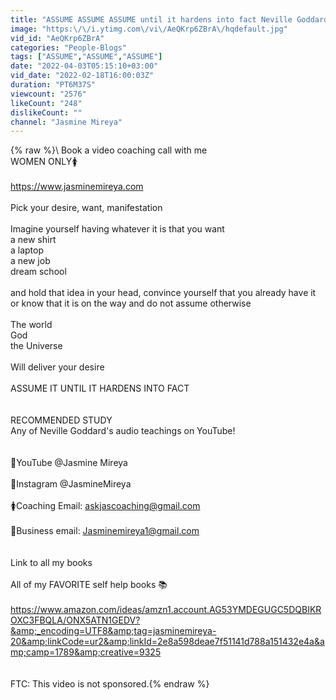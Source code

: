 ```yaml
---
title: "ASSUME ASSUME ASSUME until it hardens into fact Neville Goddard Technique"
image: "https:\/\/i.ytimg.com\/vi\/AeQKrp6ZBrA\/hqdefault.jpg"
vid_id: "AeQKrp6ZBrA"
categories: "People-Blogs"
tags: ["ASSUME","ASSUME","ASSUME"]
date: "2022-04-03T05:15:10+03:00"
vid_date: "2022-02-18T16:00:03Z"
duration: "PT6M37S"
viewcount: "2576"
likeCount: "248"
dislikeCount: ""
channel: "Jasmine Mireya"
---
```

{% raw %}\\ Book a video coaching call with me <br />WOMEN ONLY🚺<br /><br /><a rel="nofollow" target="blank" href="https://www.jasminemireya.com">https://www.jasminemireya.com</a><br /><br />Pick your desire, want, manifestation <br /><br />Imagine yourself having whatever it is that you want <br />a new shirt<br />a laptop<br />a new job<br />dream school <br /><br />and hold that idea in your head, convince yourself that you already have it or know that it is on the way and do not assume otherwise <br /><br />The world <br />God<br />the Universe <br /><br />Will deliver your desire <br /><br />ASSUME IT UNTIL IT HARDENS INTO FACT <br /><br /><br />RECOMMENDED STUDY <br />Any of Neville Goddard's audio teachings on YouTube!<br /><br /><br />🎥YouTube  @Jasmine Mireya <br /><br />📸Instagram @JasmineMireya <br /><br />🚺Coaching Email:  askjascoaching@gmail.com <br /><br />📧Business email:  Jasminemireya1@gmail.com<br /><br /><br />Link to all my books<br /><br />All of my FAVORITE self help books 📚<br /><br /><a rel="nofollow" target="blank" href="https://www.amazon.com/ideas/amzn1.account.AG53YMDEGUGC5DQBIKROXC3FBQLA/ONX5ATN1GEDV?&amp;_encoding=UTF8&amp;tag=jasminemireya-20&amp;linkCode=ur2&amp;linkId=2e8a598deae7f51141d788a151432e4a&amp;camp=1789&amp;creative=9325">https://www.amazon.com/ideas/amzn1.account.AG53YMDEGUGC5DQBIKROXC3FBQLA/ONX5ATN1GEDV?&amp;_encoding=UTF8&amp;tag=jasminemireya-20&amp;linkCode=ur2&amp;linkId=2e8a598deae7f51141d788a151432e4a&amp;camp=1789&amp;creative=9325</a><br /><br /><br />FTC: This video is not sponsored.{% endraw %}
